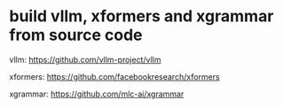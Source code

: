 # build vllm, xformers and xgrammar from source code
vllm: https://github.com/vllm-project/vllm

xformers: https://github.com/facebookresearch/xformers

xgrammar: https://github.com/mlc-ai/xgrammar
